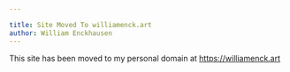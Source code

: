 ```yaml
---

title: Site Moved To williamenck.art
author: William Enckhausen
---
```


This site has been moved to my personal domain at <a href="https://williamenck.art/">https://williamenck.art</a>  

